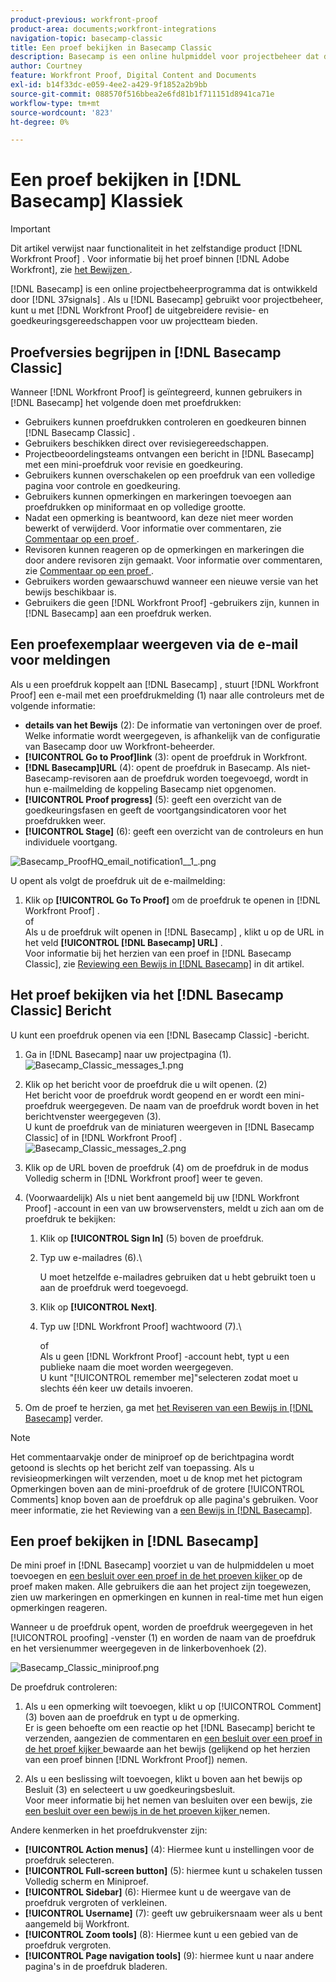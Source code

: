 ```yaml
---
product-previous: workfront-proof
product-area: documents;workfront-integrations
navigation-topic: basecamp-classic
title: Een proef bekijken in Basecamp Classic
description: Basecamp is een online hulpmiddel voor projectbeheer dat door 37 signalen wordt ontwikkeld. Als u Basecamp voor projectbeheer gebruikt kunt u uw overzicht en goedkeuringshulpmiddelen van het projectteam aanbieden rijker gebruikend  [!DNL Workfront Proof].
author: Courtney
feature: Workfront Proof, Digital Content and Documents
exl-id: b14f33dc-e059-4ee2-a429-9f1852a2b9bb
source-git-commit: 088570f516bbea2e6fd81b1f711151d8941ca71e
workflow-type: tm+mt
source-wordcount: '823'
ht-degree: 0%

---
```


# Een proef bekijken in [!DNL Basecamp] Klassiek

>[!IMPORTANT]
>
>Dit artikel verwijst naar functionaliteit in het zelfstandige product [!DNL Workfront Proof] . Voor informatie bij het proef binnen [!DNL Adobe Workfront], zie [ het Bewijzen ](../../../review-and-approve-work/proofing/proofing.md).

[!DNL Basecamp] is een online projectbeheerprogramma dat is ontwikkeld door [!DNL 37signals] . Als u [!DNL Basecamp] gebruikt voor projectbeheer, kunt u met [!DNL Workfront Proof] de uitgebreidere revisie- en goedkeuringsgereedschappen voor uw projectteam bieden.

## Proefversies begrijpen in [!DNL Basecamp Classic]

Wanneer [!DNL Workfront Proof] is geïntegreerd, kunnen gebruikers in [!DNL Basecamp] het volgende doen met proefdrukken:

* Gebruikers kunnen proefdrukken controleren en goedkeuren binnen [!DNL Basecamp Classic] .
* Gebruikers beschikken direct over revisiegereedschappen.
* Projectbeoordelingsteams ontvangen een bericht in [!DNL Basecamp] met een mini-proefdruk voor revisie en goedkeuring.
* Gebruikers kunnen overschakelen op een proefdruk van een volledige pagina voor controle en goedkeuring.
* Gebruikers kunnen opmerkingen en markeringen toevoegen aan proefdrukken op miniformaat en op volledige grootte.
* Nadat een opmerking is beantwoord, kan deze niet meer worden bewerkt of verwijderd. Voor informatie over commentaren, zie [ Commentaar op een proef ](../../../review-and-approve-work/proofing/reviewing-proofs-within-workfront/comment-on-a-proof/comment-on-proof.md).
* Revisoren kunnen reageren op de opmerkingen en markeringen die door andere revisoren zijn gemaakt. Voor informatie over commentaren, zie [ Commentaar op een proef ](../../../review-and-approve-work/proofing/reviewing-proofs-within-workfront/comment-on-a-proof/comment-on-proof.md).
* Gebruikers worden gewaarschuwd wanneer een nieuwe versie van het bewijs beschikbaar is.
* Gebruikers die geen [!DNL Workfront Proof] -gebruikers zijn, kunnen in [!DNL Basecamp] aan een proefdruk werken.

## Een proefexemplaar weergeven via de e-mail voor meldingen

Als u een proefdruk koppelt aan [!DNL Basecamp] , stuurt [!DNL Workfront Proof] een e-mail met een proefdrukmelding (1) naar alle controleurs met de volgende informatie:

* **details van het Bewijs** (2): De informatie van vertoningen over de proef. Welke informatie wordt weergegeven, is afhankelijk van de configuratie van Basecamp door uw Workfront-beheerder.
* **[!UICONTROL Go to Proof]link** (3): opent de proefdruk in Workfront.
* **[!DNL Basecamp]URL** (4): opent de proefdruk in Basecamp. Als niet-Basecamp-revisoren aan de proefdruk worden toegevoegd, wordt in hun e-mailmelding de koppeling Basecamp niet opgenomen.
* **[!UICONTROL Proof progress]** (5): geeft een overzicht van de goedkeuringsfasen en geeft de voortgangsindicatoren voor het proefdrukken weer.
* **[!UICONTROL Stage]** (6): geeft een overzicht van de controleurs en hun individuele voortgang.

![ Basecamp_ProofHQ_email_notification1__1_.png ](assets/basecamp-proofhq-email-notification1--1--350x202.png)

U opent als volgt de proefdruk uit de e-mailmelding:

1. Klik op **[!UICONTROL Go To Proof]** om de proefdruk te openen in [!DNL Workfront Proof] .\
   of\
   Als u de proefdruk wilt openen in [!DNL Basecamp] , klikt u op de URL in het veld **[!UICONTROL [!DNL Basecamp] URL]** .\
   Voor informatie bij het herzien van een proef in [!DNL Basecamp Classic], zie [ Reviewing een Bewijs in  [!DNL Basecamp]](#reviewing-a-proof-in-basecamp) in dit artikel.

## Het proef bekijken via het [!DNL Basecamp Classic] Bericht

U kunt een proefdruk openen via een [!DNL Basecamp Classic] -bericht.

1. Ga in [!DNL Basecamp] naar uw projectpagina (1).\
   ![ Basecamp_Classic_messages_1.png ](assets/basecamp-classic-messages-1-350x120.png)

1. Klik op het bericht voor de proefdruk die u wilt openen. (2)\
   Het bericht voor de proefdruk wordt geopend en er wordt een mini-proefdruk weergegeven. De naam van de proefdruk wordt boven in het berichtvenster weergegeven (3).\
   U kunt de proefdruk van de miniaturen weergeven in [!DNL Basecamp Classic] of in [!DNL Workfront Proof] .\
   ![ Basecamp_Classic_messages_2.png ](assets/basecamp-classic-messages-2-350x501.png)

1. Klik op de URL boven de proefdruk (4) om de proefdruk in de modus Volledig scherm in [!DNL Workfront proof] weer te geven.
1. (Voorwaardelijk) Als u niet bent aangemeld bij uw [!DNL Workfront Proof] -account in een van uw browservensters, meldt u zich aan om de proefdruk te bekijken:

   1. Klik op **[!UICONTROL Sign In]** (5) boven de proefdruk.
   1. Typ uw e-mailadres (6).\

      U moet hetzelfde e-mailadres gebruiken dat u hebt gebruikt toen u aan de proefdruk werd toegevoegd.
   1. Klik op **[!UICONTROL Next]**.
   1. Typ uw [!DNL Workfront Proof] wachtwoord (7).\

      of\
      Als u geen [!DNL Workfront Proof] -account hebt, typt u een publieke naam die moet worden weergegeven.\
      U kunt &quot;[!UICONTROL remember me]&quot;selecteren zodat moet u slechts één keer uw details invoeren.

1. Om de proef te herzien, ga met [ het Reviseren van een Bewijs in  [!DNL Basecamp]](#reviewing-a-proof-in-basecamp) verder.

>[!NOTE]
>
> Het commentaarvakje onder de miniproef op de berichtpagina wordt getoond is slechts op het bericht zelf van toepassing. Als u revisieopmerkingen wilt verzenden, moet u de knop met het pictogram Opmerkingen boven aan de mini-proefdruk of de grotere [!UICONTROL Comments] knop boven aan de proefdruk op alle pagina&#39;s gebruiken. Voor meer informatie, zie het Reviewing van a [ een Bewijs in  [!DNL Basecamp]](#reviewing-a-proof-in-basecamp).

## Een proef bekijken in [!DNL Basecamp]

De mini proef in [!DNL Basecamp] voorziet u van de hulpmiddelen u moet toevoegen en [ een besluit over een proef in de het proeven kijker ](../../../review-and-approve-work/proofing/reviewing-proofs-within-workfront/make-a-decision-on-a-proof/make-decisions-on-proof.md) op de proef maken maken. Alle gebruikers die aan het project zijn toegewezen, zien uw markeringen en opmerkingen en kunnen in real-time met hun eigen opmerkingen reageren.

Wanneer u de proefdruk opent, worden de proefdruk weergegeven in het [!UICONTROL proofing] -venster (1) en worden de naam van de proefdruk en het versienummer weergegeven in de linkerbovenhoek (2).

![ Basecamp_Classic_miniproof.png ](assets/basecamp-classic-miniproof-350x350.png)

De proefdruk controleren:

1. Als u een opmerking wilt toevoegen, klikt u op [!UICONTROL Comment] (3) boven aan de proefdruk en typt u de opmerking.\
   Er is geen behoefte om een reactie op het [!DNL Basecamp] bericht te verzenden, aangezien de commentaren en [ een besluit over een proef in de het proef kijker ](../../../review-and-approve-work/proofing/reviewing-proofs-within-workfront/make-a-decision-on-a-proof/make-decisions-on-proof.md) bewaarde aan het bewijs (gelijkend op het herzien van een proef binnen [!DNL Workfront Proof]) nemen.

1. Als u een beslissing wilt toevoegen, klikt u boven aan het bewijs op Besluit (3) en selecteert u uw goedkeuringsbesluit.\
   Voor meer informatie bij het nemen van besluiten over een bewijs, zie [ een besluit over een bewijs in de het proeven kijker ](../../../review-and-approve-work/proofing/reviewing-proofs-within-workfront/make-a-decision-on-a-proof/make-decisions-on-proof.md#making-a-decision-on-a-proof) nemen.

Andere kenmerken in het proefdrukvenster zijn:

* **[!UICONTROL Action menus]** (4): Hiermee kunt u instellingen voor de proefdruk selecteren.
* **[!UICONTROL Full-screen button]** (5): hiermee kunt u schakelen tussen Volledig scherm en Miniproef.
* **[!UICONTROL Sidebar]** (6): Hiermee kunt u de weergave van de proefdruk vergroten of verkleinen.
* **[!UICONTROL Username]** (7): geeft uw gebruikersnaam weer als u bent aangemeld bij Workfront.
* **[!UICONTROL Zoom tools]** (8): Hiermee kunt u een gebied van de proefdruk vergroten.
* **[!UICONTROL Page navigation tools]** (9): hiermee kunt u naar andere pagina&#39;s in de proefdruk bladeren.

<!--For more information on reviewing proofs, see [Legacy proofing viewer Overview](../../../workfront-proof/wp-work-proofsfiles/review-proofs-lpv/legacy-proofing-viewer.md).-->
